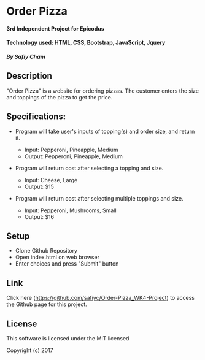 # Order Pizza

#### 3rd Independent Project for Epicodus
#### Technology used: HTML, CSS, Bootstrap, JavaScript, Jquery

##### By Safiy Cham

## Description

"Order Pizza" is a website for ordering pizzas. The customer enters the size and toppings of the pizza to get the price.

## Specifications:

* Program will take user's inputs of topping(s) and order size, and return it.
  * Input: Pepperoni, Pineapple, Medium
  * Output: Pepperoni, Pineapple, Medium

* Program will return cost after selecting a topping and size.
  * Input: Cheese, Large
  * Output: $15

* Program will return cost after selecting multiple toppings and size.
  * Input: Pepperoni, Mushrooms, Small
  * Output: $16

## Setup

* Clone Github Repository
* Open index.html on web browser
* Enter choices and press "Submit" button

## Link

Click here (https://github.com/safiyc/Order-Pizza_WK4-Project) to access the Github page for this project.

## License

This software is licensed under the MIT licensed

Copyright (c) 2017

